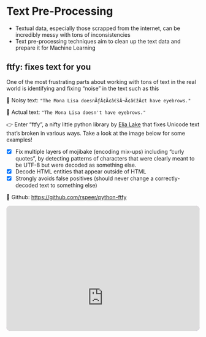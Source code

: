 
# Text Pre-Processing

-   Textual data, especially those scrapped from the internet, can be
    incredibly messy with tons of inconsistencies
-   Text pre-processing techniques aim to clean up the text data and
    prepare it for Machine Learning

## ftfy: fixes text for you

One of the most frustrating parts about working with tons of text in the
real world is identifying and fixing “noise” in the text such as this

🙅 Noisy text: `"The Mona Lisa doesnÃƒÂ¢Ã¢â€šÂ¬Ã¢â€žÂ¢t have eyebrows."`

🙆 Actual text: `"The Mona Lisa doesn't have eyebrows."`

👉 Enter “ftfy”, a nifty little python library by [Elia
Lake](https://www.linkedin.com/in/elia-lake-13277335/) that fixes
Unicode text that’s broken in various ways. Take a look at the image
below for some examples!

-   [x] Fix multiple layers of mojibake (encoding mix-ups) including
    “curly quotes”, by detecting patterns of characters that were
    clearly meant to be UTF-8 but were decoded as something else.
-   [x] Decode HTML entities that appear outside of HTML
-   [x] Strongly avoids false positives (should never change a
    correctly-decoded text to something else)

🌟 Github: <https://github.com/rspeer/python-ftfy>

<div style="overflow:hidden;margin-left:auto;margin-right:auto;border-radius:10px;width:100%;max-width:740px;position:relative"><div style="width:100%;padding-bottom:64.86486486486486%"></div><iframe width="740" height="480" title="Code snippet - ftfy" src="https://snappify.io/embed/d4d6d9bc-9431-49f5-b15c-7fd656eb27b3?responsive" allow="clipboard-write" style="background:linear-gradient(337deg, #654ea3, #da98b4);position:absolute;left:0;top:0;width:100%" frameborder="0"></iframe></div>

